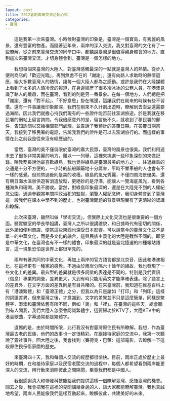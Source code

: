 ```yaml
---
layout: post
title: 2012暑期兩岸交流活動心得
categories:
- 臺灣
---
```

　　這是我第一次來臺灣。小時候對臺灣的印象是，臺灣是一個寶島，有秀麗的風景，還有豐富的物產。而隨著近年來，兩岸的深入交流，我又對臺灣的文化有了一些瞭解，從之前來臺灣交流的同學口中，都聽說臺灣是很值得親身體會的地方。直到這次來臺灣交流，才切身體會到，臺灣是一個怎樣的地方。
　　我想每個來臺灣的大陸人，對臺灣感觸最深的一點就是臺灣人的熱情。從步入便利商店的「歡迎光臨」，再到無處不在的「謝謝」，還有向路人求助時的熱情迴應，絕大多數臺灣人的熱情，讓每一個大陸人都為之感動。或許是我們在大陸媒體上看到了太多的人情冷漠的報道，在身邊經歷了很多冷冰冰的公務人員，在港澳見識了路人的嚴肅，而在臺灣，看到的則是另一番景象。在每一個地方，人們總是把「謝謝」還有「對不起」、「不好意思」掛在嘴邊，這讓我們在剛來的時候有些不習慣。還有一件事讓我印象頗深，我們在剛來不久計劃出遊時，瞭解到去澎湖還需要過海關，因此我們就擔心持我們現有的一些證件能否前往澎湖旅遊。於是我就在移民署的網站上留言詢問。令我倍感意外的是，留言後不久，就收到了移民署的郵件，告知詢問以交給相關部門處理，並告訴了我預計的答覆日期。在答覆日期當天，我接到了移民署的電話，告訴我我們的證件是可以去澎湖旅行的。而這樣的事情在此之前我是從來沒有經歷過的。
　　當然，臺灣的美不僅侷限於臺灣的廣大民眾，臺灣的風景也很美。我們利用週末去了很多非常美麗的地方，難以一一列舉，這裡來挑選一些印象深刻的來做記錄。陳教務長說他最喜歡綠島，我也覺得綠島是臺灣最美的地方之一。往返綠島的交通是十分不方便的，一小時的航船顛簸地十分厲害，平時不暈車船的人也會有不一樣的感覺。但煎熬過後則是美的收穫。綠島的風光秀麗，不僅四周海景優美，還有朝日海水溫泉供遊客消遣放鬆，更絕妙的是浮潛，能讓人一覽海底風光，看到各種海魚和珊瑚，美不勝收。當然，對綠島印象最深的，還是在大陸見不到的人權紀念公園。通過參觀當年關押政治犯的監獄，瀏覽人權紀念碑，我切身體會到了臺灣這一段我們在課本中學不到的歷史，也對臺灣問題的背景與現實有了更清晰的認識和瞭解。
　　此次來臺灣，雖然叫做「學術交流」，但實際上文化交流也是很重要的一個方面。聽實驗室的學長學姐講，臺灣人之所以很講禮貌，和日據時代有密切的關係，此外諸如便利商店、便當這些東西也深受日本影響。可以說當今的臺灣文化並不是單一的中華文化，而是多文化的融合，這與民族主義化的大陸是截然不同的。即便是中華文化，在臺灣也有不一樣的體會，印象最深的就是臺北捷運的四種報站語言，這一現象恐怕是世界上都很罕見的。　　兩岸有著共同的中華文化，再加上兩岸的官方語言都是北京音，因此和港澳相比，在這裡更有一種家的感覺。不過由於兩岸分隔六十餘年的緣故，我也發現了一些文化上的差異。最典型的差異就是很多詞彙的表達是不同的，特別是我們資訊（信息）專業的詞彙，差異更大，大到有時只能用英文才能準確表達。除了語言上的差異外，在文字方面的差異則是有目共睹的。在來臺灣前，我知道在維基百科上有「港澳繁體」和「臺灣正體」之分，但我以為只是諸如「打印」和「列印」這樣的詞匯差異，但來臺灣之後，才意識到，文字的差異並不只是這麼簡單，同樣是繁體字，港澳和臺灣依舊有所不同，例如「裏」和「裡」。在臺灣的這些天，總會聽到有人問我，我們大陸人怎麼會認識繁體字，這要歸功於KTV了，大陸KTV中的港臺歌曲，字幕通常都是繁體字。
　　遺憾的是，由於時間所限，此行我沒有對臺灣原住民有所瞭解。我想，作為臺灣最古老的民族，他們的故事也一定很精彩。在跟接待家庭的交流中，我第一次聽說了霧社事件，回大陸之後，我會找到〈賽德克・巴萊〉這部電影，去瞭解一下這段原住民保衛家園的歷史。
　　來臺灣四十天，我和每個人交流的經歷都很愉快。目前，兩岸正處於歷史上最好的時期，在和接待家庭以及民宿老闆交流的過程中，每個人都希望看到兩岸能更深入的交流，用行動來消除彼此之間隔閡，畢竟我們都是中國人。
　　我很感謝清大和聯發科技能給我們提供這樣一個瞭解臺灣、感悟臺灣的機會。回去之後，我會把我在這裡的見聞講給身邊的人，讓大家都能瞭解臺灣。我也真誠地希望，兩岸人民能像我們這樣互動起來，瞭解彼此，共建美好的未來。